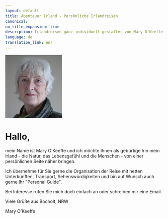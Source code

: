 ```yaml
---
layout: default
title: Abenteuer Irland - Persönliche Irlandreisen
canonical: 
no_title_expansion: true
description: Irlandreisen ganz individuell gestaltet von Mary O'Keeffe.
language: de
translation_link: en/
---
```

<img class="mary" width="180" height="200" src="img/mary-4.jpg" alt="">

# Hallo,

mein Name ist Mary O’Keeffe und ich möchte Ihnen als gebürtige Irin
mein Irland - die Natur, das Lebensgefühl und die Menschen - von einer
persönlichen Seite näher bringen.

Ich übernehme für Sie gerne die Organisation der Reise mit netten Unterkünften,
Transport, Sehenswürdigkeiten und bin auf Wunsch auch gerne Ihr "Personal Guide".

Bei Interesse rufen Sie mich doch einfach an oder schreiben mir eine Email.

Viele Grüße aus Bocholt, NRW

Mary O’Keeffe
